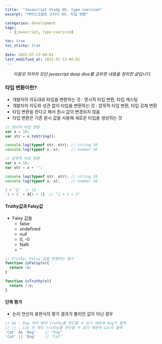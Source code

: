 ```yaml
---
title:  "Javascript Study 05. type coericon"
excerpt: "자바스크립트 스터디 05. 타입 변환"

categories: development
tags:
  - [javascript, type-coericon]

toc: true
toc_sticky: true
 
date: 2022-07-13-00:01
last_modified_at: 2022-07-13-00:02
---
```

<center><i>이웅모 저자의 모던 javascript deep dive를 공부한 내용을 정리한 글입니다.</i></center>

### 타입 변환이란?
- 개발자의 의도대로 타입을 변환하는 것 : 명시적 타입 변환, 타입 캐스팅
- 개발자의 의도와 상관 없이 타입을 변환하는 것 : 암묵적 타입 변환, 타입 강제 변환
- 타입 변환을 한다고 해서 원시 값이 변경되지 않음
- 타입 변환은 기존 원시 값을 사용해 새로운 타입을 생성하는 것

```javascript
// 명시적 타입 변환
var x = 10;
var str = x.toString();

console.log(typeof str, str); // string 10
console.log(typeof x, x);     // number 10
```

```javascript
// 암묵적 타입 변환
var x = 10;
var str = x + '';

console.log(typeof str, str); // string 10
console.log(typeof x, x);     // number 10
```

```javascript
1 + '2'  // 12
`1 + 1` = ${1 + 1}  // "1 + 1 = 2"
```

#### Truthy값과 Falsy값
- Falsy 값들
  - false
  - undefined
  - null
  - 0, -0
  - NaN
  - ''

```javascript
// Truthy, Falsy 값을 판별하는 함수
function isFalsy(v){
  return !v;
}

function isTruthy(v){
  return !!v;
}

```
#### 단축 평가
- 논리 연산자 표현식의 평가 결과가 불리언 값이 아닌 경우

```javascript
// && : Dog 까지 봐야 truthy를 판단할 수 있기 때문에 Dog가 출력
// || : Cat 만 봐도 truthy를 판단할 수 있기 때문에 Cat이 출력
'Cat' && 'Dog'    // "Dog"
'Cat' || 'Dog'    // "Cat"
```